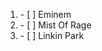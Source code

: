 <ol>
  <li> - [ ] Eminem </li>
  <li> - [ ] Mist Of Rage </li>
  <li> - [ ] Linkin Park </li>
 </ol>
